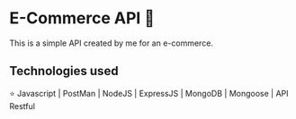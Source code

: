# E-Commerce API 🛒

This is a simple API created by me for an e-commerce.

## Technologies used

⭐ Javascript | PostMan | NodeJS | ExpressJS | MongoDB | Mongoose | API Restful
